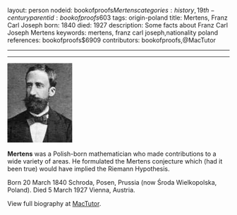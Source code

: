 layout: person
nodeid: bookofproofs$Mertens
categories: history,19th-century
parentid: bookofproofs$603
tags: origin-poland
title: Mertens, Franz Carl Joseph
born: 1840
died: 1927
description: Some facts about Franz Carl Joseph Mertens
keywords: mertens, franz carl joseph,nationality poland
references: bookofproofs$6909
contributors: bookofproofs,@MacTutor

---


---

![Mertens.jpg](https://github.com/bookofproofs/bookofproofs.github.io/blob/main/_sources/_assets/images/portraits/Mertens.jpg?raw=true)

**Mertens** was a Polish-born mathematician who made contributions to a wide variety of areas. He formulated the Mertens conjecture which (had it been true) would have implied the Riemann Hypothesis.

Born 20 March 1840 Schroda, Posen, Prussia (now Środa Wielkopolska, Poland). Died 5 March 1927 Vienna, Austria.


View full biography at [MacTutor](https://mathshistory.st-andrews.ac.uk/Biographies/Mertens/).